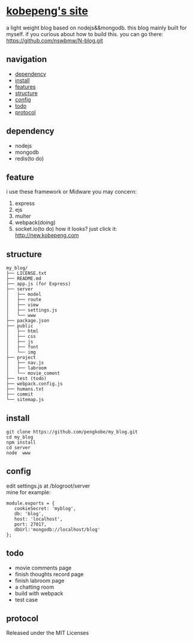 # [kobepeng's site](new.kobepeng.com)
a light weight blog based on nodejs&&mongodb. this blog mainly built for myself.
if you curious about how to build this. you can go there:  
https://github.com/nswbmw/N-blog.git

##  navigation	

*   [dependency](#dependency)
*	[install](#install)
*	[features](#features)
*	[structure](#structure)
*	[config](#config)
*	[todo](#todo)
*	[protocol](#protocol)


## dependency
*   nodejs
*   mongodb
*   redis(to do)

## feature
i use these framework or Midware you may concern:
1. express
2. ejs
3. multer
4. webpack(doing)
5. socket.io(to do)
how it looks? just click it:  
http://new.kobepeng.com


## structure
```
my_blog/
├── LICENSE.txt
├── README.md
├── app.js (for Express)
├── server
│   ├── model 
│   ├── route 
│   ├── view  
│   ├── settings.js 
│   └── www 
├── package.json
├── public
│   ├── html
│   ├── css
│   ├── js
│   ├── font
│   └── img
├── project
│   ├── nav.js 
│   ├── labroom 
│   └── movie_coment 
├── test (todo)
├── webpack.config.js
├── humans.txt
├── commit
└── sitemap.js
```

## install
```
git clone https://github.com/pengkobe/my_blog.git
cd my_blog
npm install
cd server
node  www
```

## config
edit settings.js at /blogroot/server  
mine for example:
```
module.exports = { 
   cookieSecret: 'myblog', 
   db: 'blog', 
   host: 'localhost',
   port: 27017,
   dbUrl:'mongodb://localhost/blog'
}; 

```

## todo
*	movie comments page
*	finish thoughts record page 
*	finish labroom page
*   a chatting room
*   build with webpack
*   test case

           
## protocol

Released under the MIT Licenses